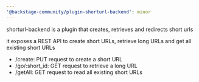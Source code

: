 ```yaml
---
'@backstage-community/plugin-shorturl-backend': minor
---
```


shorturl-backend is a plugin that creates, retrieves and redirects short urls

it exposes a REST API to create short URLs, retrieve long URLs and get all existing short URLs

- /create: PUT request to create a short URL
- /go/:short_id: GET request to retrieve a long URL
- /getAll: GET request to read all existing short URLs
